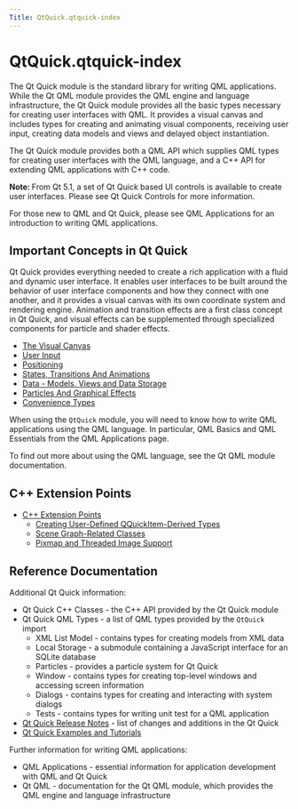 ```yaml
---
Title: QtQuick.qtquick-index
---
```


# QtQuick.qtquick-index

<span class="subtitle"></span>
<!-- $$$qtquick-index.html-description -->
<p>The Qt Quick module is the standard library for writing QML applications. While the Qt QML module provides the QML engine and language infrastructure, the Qt Quick module provides all the basic types necessary for creating user interfaces with QML. It provides a visual canvas and includes types for creating and animating visual components, receiving user input, creating data models and views and delayed object instantiation.</p>
<p>The Qt Quick module provides both a QML API which supplies QML types for creating user interfaces with the QML language, and a C++ API for extending QML applications with C++ code.</p>
<p><b>Note: </b>From Qt 5.1, a set of Qt Quick based UI controls is available to create user interfaces. Please see Qt Quick Controls for more information.</p><p>For those new to QML and Qt Quick, please see QML Applications for an introduction to writing QML applications.</p>
<h2 id="important-concepts-in-qt-quick">Important Concepts in Qt Quick</h2>
<p>Qt Quick provides everything needed to create a rich application with a fluid and dynamic user interface. It enables user interfaces to be built around the behavior of user interface components and how they connect with one another, and it provides a visual canvas with its own coordinate system and rendering engine. Animation and transition effects are a first class concept in Qt Quick, and visual effects can be supplemented through specialized components for particle and shader effects.</p>
<ul>
<li><a href="QtQuick.qtquick-visualcanvas-topic.md">The Visual Canvas</a></li>
<li><a href="QtQuick.qtquick-input-topic.md">User Input</a></li>
<li><a href="QtQuick.qtquick-positioning-topic.md">Positioning</a></li>
<li><a href="QtQuick.qtquick-statesanimations-topic.md">States, Transitions And Animations</a></li>
<li><a href="QtQuick.qtquick-modelviewsdata-topic.md">Data - Models, Views and Data Storage</a></li>
<li><a href="QtQuick.qtquick-effects-topic.md">Particles And Graphical Effects</a></li>
<li><a href="QtQuick.qtquick-convenience-topic.md">Convenience Types</a></li>
</ul>
<p>When using the <code>QtQuick</code> module, you will need to know how to write QML applications using the QML language. In particular, QML Basics and QML Essentials from the QML Applications page.</p>
<p>To find out more about using the QML language, see the Qt QML module documentation.</p>
<h2 id="c-extension-points">C++ Extension Points</h2>
<ul>
<li><a href="QtQuick.qtquick-cppextensionpoints.md">C++ Extension Points</a><ul>
<li><a href="QtQuick.qtquick-cppextensionpoints.md#user-defined-qquickitem-derived-types">Creating User-Defined QQuickItem-Derived Types</a></li>
<li><a href="QtQuick.qtquick-cppextensionpoints.md#scene-graph-related-classes">Scene Graph-Related Classes</a></li>
<li><a href="QtQuick.qtquick-cppextensionpoints.md#pixmap-and-threaded-image-support">Pixmap and Threaded Image Support</a></li>
</ul>
</li>
</ul>
<h2 id="reference-documentation">Reference Documentation</h2>
<p>Additional Qt Quick information:</p>
<ul>
<li>Qt Quick C++ Classes - the C++ API provided by the Qt Quick module</li>
<li>Qt Quick QML Types - a list of QML types provided by the <code>QtQuick</code> import<ul>
<li>XML List Model - contains types for creating models from XML data</li>
<li>Local Storage - a submodule containing a JavaScript interface for an SQLite database</li>
<li>Particles - provides a particle system for Qt Quick</li>
<li>Window - contains types for creating top-level windows and accessing screen information</li>
<li>Dialogs - contains types for creating and interacting with system dialogs</li>
<li>Tests - contains types for writing unit test for a QML application</li>
</ul>
</li>
<li><a href="QtQuick.qtquick-releasenotes.md">Qt Quick Release Notes</a> - list of changes and additions in the Qt Quick</li>
<li><a href="QtQuick.qtquick-codesamples.md">Qt Quick Examples and Tutorials</a></li>
</ul>
<p>Further information for writing QML applications:</p>
<ul>
<li>QML Applications - essential information for application development with QML and Qt Quick</li>
<li>Qt QML - documentation for the Qt QML module, which provides the QML engine and language infrastructure</li>
</ul>
<!-- @@@qtquick-index.html -->
